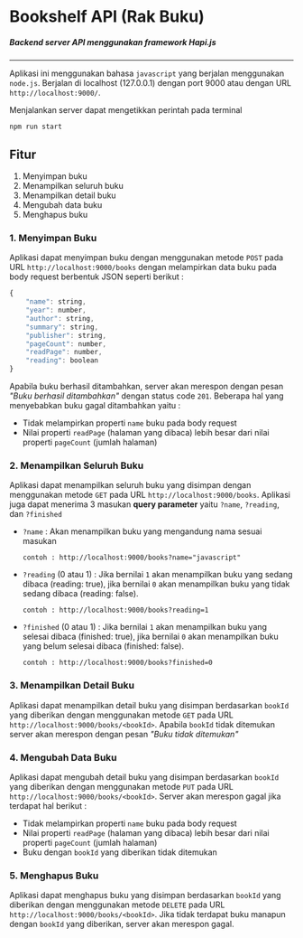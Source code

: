 # Bookshelf API (Rak Buku)
##### *Backend server API menggunakan framework Hapi.js*
---
Aplikasi ini menggunakan bahasa `javascript` yang berjalan menggunakan `node.js`. Berjalan di localhost (127.0.0.1) dengan port 9000 atau dengan URL `http://localhost:9000/`.

Menjalankan server dapat mengetikkan perintah pada terminal
```
npm run start
```

## Fitur
1. Menyimpan buku
2. Menampilkan seluruh buku
3. Menampilkan detail buku
4. Mengubah data buku
5. Menghapus buku

### 1. Menyimpan Buku
Aplikasi dapat menyimpan buku dengan menggunakan metode `POST` pada URL `http://localhost:9000/books` dengan melampirkan data buku pada body request berbentuk JSON seperti berikut :
```js
{
    "name": string,
    "year": number,
    "author": string,
    "summary": string,
    "publisher": string,
    "pageCount": number,
    "readPage": number,
    "reading": boolean
}
```
Apabila buku berhasil ditambahkan, server akan merespon dengan pesan *"Buku berhasil ditambahkan"* dengan status code `201`. Beberapa hal yang menyebabkan buku gagal ditambahkan yaitu :
- Tidak melampirkan properti `name` buku pada body request
- Nilai properti `readPage` (halaman yang dibaca) lebih besar dari nilai properti `pageCount` (jumlah halaman)

### 2. Menampilkan Seluruh Buku
Aplikasi dapat menampilkan seluruh buku yang disimpan dengan menggunakan metode `GET` pada URL `http://localhost:9000/books`. Aplikasi juga dapat menerima 3 masukan **query parameter** yaitu `?name`, `?reading`, dan `?finished`
- `?name` : Akan menampilkan buku yang mengandung nama sesuai masukan
    ```
    contoh : http://localhost:9000/books?name="javascript"
    ```
- `?reading` (0 atau 1) : Jika bernilai `1` akan menampilkan buku yang sedang dibaca (reading: true), jika bernilai `0` akan menampilkan buku yang tidak sedang dibaca (reading: false).
    ```
    contoh : http://localhost:9000/books?reading=1
    ```
- `?finished` (0 atau 1) : Jika bernilai `1` akan menampilkan buku yang selesai dibaca (finished: true), jika bernilai `0` akan menampilkan buku yang belum selesai dibaca (finished: false).
    ```
    contoh : http://localhost:9000/books?finished=0
    ```

### 3. Menampilkan Detail Buku
Aplikasi dapat menampilkan detail buku yang disimpan berdasarkan `bookId` yang diberikan dengan menggunakan metode `GET` pada URL `http://localhost:9000/books/<bookId>`.
Apabila `bookId` tidak ditemukan server akan merespon dengan pesan *"Buku tidak ditemukan"*

### 4. Mengubah Data Buku
Aplikasi dapat mengubah detail buku yang disimpan berdasarkan `bookId` yang diberikan dengan menggunakan metode `PUT` pada URL `http://localhost:9000/books/<bookId>`.
Server akan merespon gagal jika terdapat hal berikut :
- Tidak melampirkan properti `name` buku pada body request
- Nilai properti `readPage` (halaman yang dibaca) lebih besar dari nilai properti `pageCount` (jumlah halaman)
- Buku dengan `bookId` yang diberikan tidak ditemukan

### 5. Menghapus Buku
Aplikasi dapat menghapus buku yang disimpan berdasarkan `bookId` yang diberikan dengan menggunakan metode `DELETE` pada URL `http://localhost:9000/books/<bookId>`.
Jika tidak terdapat buku manapun dengan `bookId` yang diberikan, server akan merespon gagal.

